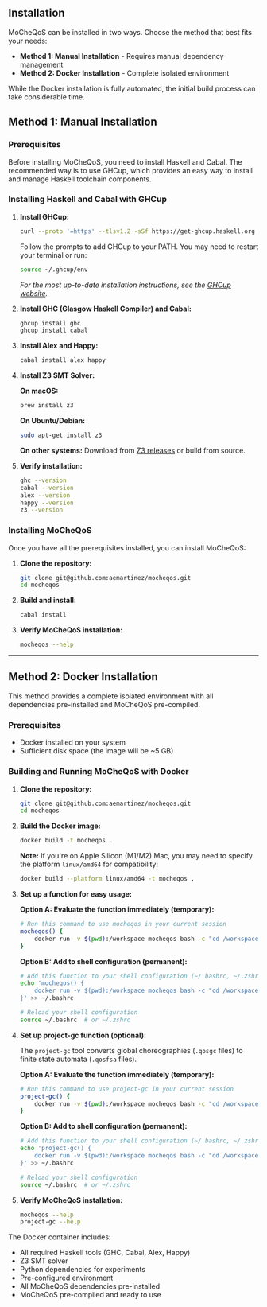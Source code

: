 ## Installation

MoCheQoS can be installed in two ways. Choose the method that best fits your needs:

- **Method 1: Manual Installation** - Requires manual dependency management
- **Method 2: Docker Installation** - Complete isolated environment

While the Docker installation is fully automated, the initial build process can take considerable time.

## Method 1: Manual Installation

### Prerequisites

Before installing MoCheQoS, you need to install Haskell and Cabal. The recommended way is to use GHCup, which provides an easy way to install and manage Haskell toolchain components.

### Installing Haskell and Cabal with GHCup

1. **Install GHCup:**
   ```bash
   curl --proto '=https' --tlsv1.2 -sSf https://get-ghcup.haskell.org | sh
   ```
   
   Follow the prompts to add GHCup to your PATH. You may need to restart your terminal or run:
   ```bash
   source ~/.ghcup/env
   ```
   
   *For the most up-to-date installation instructions, see the [GHCup website](https://www.haskell.org/ghcup/).*

2. **Install GHC (Glasgow Haskell Compiler) and Cabal:**
   ```bash
   ghcup install ghc
   ghcup install cabal
   ```

3. **Install Alex and Happy:**
   ```bash
   cabal install alex happy
   ```

4. **Install Z3 SMT Solver:**
   
   **On macOS:**
   ```bash
   brew install z3
   ```
   
   **On Ubuntu/Debian:**
   ```bash
   sudo apt-get install z3
   ```
   
   **On other systems:**
   Download from [Z3 releases](https://github.com/Z3Prover/z3/releases) or build from source.

5. **Verify installation:**
   ```bash
   ghc --version
   cabal --version
   alex --version
   happy --version
   z3 --version
   ```

### Installing MoCheQoS

Once you have all the prerequisites installed, you can install MoCheQoS:

1. **Clone the repository:**
   ```bash
   git clone git@github.com:aemartinez/mocheqos.git
   cd mocheqos
   ```

2. **Build and install:**
   ```bash
   cabal install
   ```

3. **Verify MoCheQoS installation:**
   ```bash
   mocheqos --help
   ```

---

## Method 2: Docker Installation

This method provides a complete isolated environment with all dependencies pre-installed and MoCheQoS pre-compiled.

### Prerequisites

- Docker installed on your system
- Sufficient disk space (the image will be ~5 GB)

### Building and Running MoCheQoS with Docker

1. **Clone the repository:**
   ```bash
   git clone git@github.com:aemartinez/mocheqos.git
   cd mocheqos
   ```

2. **Build the Docker image:**
   ```bash
   docker build -t mocheqos .
   ```
   
   **Note:** If you're on Apple Silicon (M1/M2) Mac, you may need to specify the platform `linux/amd64` for compatibility:
   ```bash
   docker build --platform linux/amd64 -t mocheqos .
   ```

3. **Set up a function for easy usage:**

   **Option A: Evaluate the function immediately (temporary):**
   ```bash
   # Run this command to use mocheqos in your current session
   mocheqos() {
       docker run -v $(pwd):/workspace mocheqos bash -c "cd /workspace && mocheqos $*"
   }
   ```

   **Option B: Add to shell configuration (permanent):**
   ```bash
   # Add this function to your shell configuration (~/.bashrc, ~/.zshrc, or ~/.bash_profile)
   echo 'mocheqos() {
       docker run -v $(pwd):/workspace mocheqos bash -c "cd /workspace && mocheqos $*"
   }' >> ~/.bashrc
   
   # Reload your shell configuration
   source ~/.bashrc  # or ~/.zshrc
   ```

4. **Set up project-gc function (optional):**

   The `project-gc` tool converts global choreographies (`.qosgc` files) to finite state automata (`.qosfsa` files).

   **Option A: Evaluate the function immediately (temporary):**
   ```bash
   # Run this command to use project-gc in your current session
   project-gc() {
       docker run -v $(pwd):/workspace mocheqos bash -c "cd /workspace && project-gc $*"
   }
   ```

   **Option B: Add to shell configuration (permanent):**
   ```bash
   # Add this function to your shell configuration (~/.bashrc, ~/.zshrc, or ~/.bash_profile)
   echo 'project-gc() {
       docker run -v $(pwd):/workspace mocheqos bash -c "cd /workspace && project-gc $*"
   }' >> ~/.bashrc
   
   # Reload your shell configuration
   source ~/.bashrc  # or ~/.zshrc
   ```

5. **Verify MoCheQoS installation:**
   ```bash
   mocheqos --help
   project-gc --help
   ```

The Docker container includes:
- All required Haskell tools (GHC, Cabal, Alex, Happy)
- Z3 SMT solver
- Python dependencies for experiments
- Pre-configured environment
- All MoCheQoS dependencies pre-installed
- MoCheQoS pre-compiled and ready to use